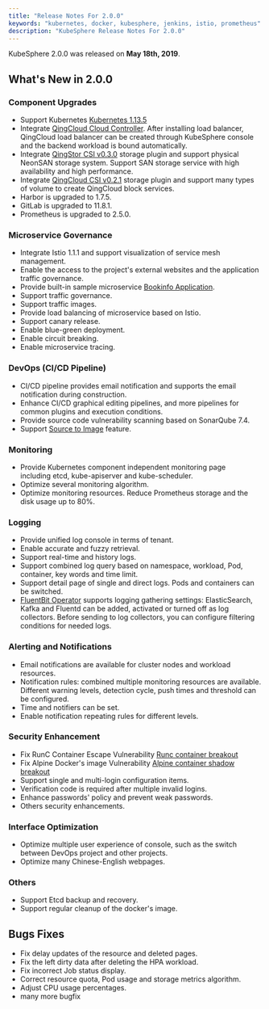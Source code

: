 ```yaml
---
title: "Release Notes For 2.0.0"
keywords: "kubernetes, docker, kubesphere, jenkins, istio, prometheus"
description: "KubeSphere Release Notes For 2.0.0"
---
```


KubeSphere 2.0.0 was released on **May 18th, 2019**. 

## What's New in 2.0.0

### Component Upgrades

- Support Kubernetes [Kubernetes 1.13.5](https://github.com/kubernetes/kubernetes/releases/tag/v1.13.5)
- Integrate [QingCloud Cloud Controller](https://github.com/yunify/qingcloud-cloud-controller-manager). After installing load balancer, QingCloud load balancer can be created through KubeSphere console and the backend workload is bound automatically.  
- Integrate [QingStor CSI v0.3.0](https://github.com/yunify/qingstor-csi/tree/v0.3.0) storage plugin and support physical NeonSAN storage system. Support SAN storage service with high availability and high performance.
- Integrate [QingCloud CSI v0.2.1](https://github.com/yunify/qingcloud-csi/tree/v0.2.1) storage plugin and support many types of volume to create QingCloud block services.
- Harbor is upgraded to 1.7.5.
- GitLab is upgraded to 11.8.1.
- Prometheus is upgraded to 2.5.0.

### Microservice Governance

- Integrate Istio 1.1.1 and support visualization of service mesh management.
- Enable the access to the project's external websites and the application traffic governance.
- Provide built-in sample microservice [Bookinfo Application](https://istio.io/docs/examples/bookinfo/).
- Support traffic governance.
- Support traffic images.
- Provide load balancing of microservice based on Istio.
- Support canary release.
- Enable blue-green deployment.
- Enable circuit breaking.
- Enable microservice tracing.

### DevOps (CI/CD Pipeline)

- CI/CD pipeline provides email notification and supports the email notification during construction.
- Enhance CI/CD graphical editing pipelines, and more pipelines for common plugins and execution conditions.
- Provide source code vulnerability scanning based on SonarQube 7.4.
- Support [Source to Image](https://github.com/kubesphere/s2ioperator) feature.

### Monitoring

- Provide Kubernetes component independent monitoring page including etcd, kube-apiserver and kube-scheduler.
- Optimize several monitoring algorithm.
- Optimize monitoring resources. Reduce Prometheus storage and the disk usage up to 80%.

### Logging

- Provide unified log console in terms of tenant.
- Enable accurate and fuzzy retrieval.
- Support real-time and history logs.
- Support combined log query based on namespace, workload, Pod, container, key words and time limit.  
- Support detail page of single and direct logs. Pods and containers can be switched.
- [FluentBit Operator](https://github.com/kubesphere/fluentbit-operator) supports logging gathering settings: ElasticSearch, Kafka and Fluentd can be added, activated or turned off as log collectors. Before sending to log collectors, you can configure filtering conditions for needed logs.

### Alerting and Notifications

- Email notifications are available for cluster nodes and workload resources. 
- Notification rules: combined multiple monitoring resources are available. Different warning levels, detection cycle, push times and threshold can be configured.
- Time and notifiers can be set.
- Enable notification repeating rules for different levels.

### Security Enhancement

- Fix RunC Container Escape Vulnerability [Runc container breakout](https://log.qingcloud.com/archives/5127)
- Fix Alpine Docker's image Vulnerability [Alpine container shadow breakout](https://www.alpinelinux.org/posts/Docker-image-vulnerability-CVE-2019-5021.html)
- Support single and multi-login configuration items.
- Verification code is required after multiple invalid logins.
- Enhance passwords' policy and prevent weak passwords.
- Others security enhancements.

### Interface Optimization

- Optimize multiple user experience of console, such as the switch between DevOps project and other projects.
- Optimize many Chinese-English webpages.

### Others

- Support Etcd backup and recovery.
- Support regular cleanup of the docker's image.

## Bugs Fixes

- Fix delay updates of the resource and deleted pages.
- Fix the left dirty data after deleting the HPA workload.
- Fix incorrect Job status display.
- Correct resource quota, Pod usage and storage metrics algorithm.
- Adjust CPU usage percentages.
- many more bugfix
